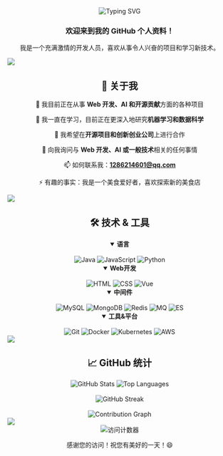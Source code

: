<!-- 个人介绍头部 -->
<div align="center">
  <img src="https://readme-typing-svg.herokuapp.com?font=Fira+Code&size=32&duration=2800&pause=2000&color=A177FE&center=true&vCenter=true&width=940&lines=嗨，我是+xtyooo！👋;一位充满激情的开发者和技术探索者" alt="Typing SVG" />
</div>

<h3 align="center">欢迎来到我的 GitHub 个人资料！</h3>
<p align="center">我是一个充满激情的开发人员，喜欢从事令人兴奋的项目和学习新技术。</p>

<!-- 分割线 -->
<img src="https://user-images.githubusercontent.com/73097560/115834477-dbab4500-a447-11eb-908a-139a6edaec5c.gif">

<!-- 关于我 -->
<h2 align="center">🚀 关于我</h2>

<div align="center">
  
🔭 我目前正在从事 **Web 开发、AI 和开源贡献**方面的各种项目

🌱 我一直在学习，目前正在更深入地研究**机器学习和数据科学**

👯 我希望在**开源项目和创新创业公司**上进行合作

💬 向我询问与 **Web 开发、AI 或一般技术**相关的任何事情

📫 如何联系我：**1286214601@qq.com**

⚡ 有趣的事实：我是一个美食爱好者，喜欢探索新的美食店

</div>

<!-- 分割线 -->
<img src="https://user-images.githubusercontent.com/73097560/115834477-dbab4500-a447-11eb-908a-139a6edaec5c.gif">

<!-- 技术栈 -->
<h2 align="center">🛠️ 技术 & 工具</h2>

<div align="center">
  <details open>
    <summary><b>语言</b></summary>
    <br/>
    <img src="https://img.shields.io/badge/Java-ED8B00?style=for-the-badge&logo=java&logoColor=white" alt="Java" />
    <img src="https://img.shields.io/badge/JavaScript-F7DF1E?style=for-the-badge&logo=javascript&logoColor=black" alt="JavaScript" />
    <img src="https://img.shields.io/badge/Python-3776AB?style=for-the-badge&logo=python&logoColor=white" alt="Python" />
  </details>

  <details open>
    <summary><b>Web开发</b></summary>
    <br/>
    <img src="https://img.shields.io/badge/HTML5-E34F26?style=for-the-badge&logo=html5&logoColor=white" alt="HTML" />
    <img src="https://img.shields.io/badge/CSS3-1572B6?style=for-the-badge&logo=css3&logoColor=white" alt="CSS" />
    <img src="https://img.shields.io/badge/Vue.js-4FC08D?style=for-the-badge&logo=vue.js&logoColor=white" alt="Vue" />
  </details>

  <details open>
    <summary><b>中间件</b></summary>
    <br/>
    <img src="https://img.shields.io/badge/MySQL-00000F?style=for-the-badge&logo=mysql&logoColor=white" alt="MySQL" />
    <img src="https://img.shields.io/badge/MongoDB-4EA94B?style=for-the-badge&logo=mongodb&logoColor=white" alt="MongoDB" />
    <img src="https://img.shields.io/badge/Redis-DC382D?style=for-the-badge&logo=redis&logoColor=white" alt="Redis" />
    <img src="https://img.shields.io/badge/RabbitMQ-FF6600?style=for-the-badge&logo=rabbitmq&logoColor=white" alt="MQ" />
    <img src="https://img.shields.io/badge/Elasticsearch-005571?style=for-the-badge&logo=elasticsearch&logoColor=white" alt="ES" />
  </details>

  <details open>
    <summary><b>工具&平台</b></summary>
    <br/>
    <img src="https://img.shields.io/badge/Git-F05032?style=for-the-badge&logo=git&logoColor=white" alt="Git" />
    <img src="https://img.shields.io/badge/Docker-2496ED?style=for-the-badge&logo=docker&logoColor=white" alt="Docker" />
    <img src="https://img.shields.io/badge/Kubernetes-326CE5?style=for-the-badge&logo=kubernetes&logoColor=white" alt="Kubernetes" />
    <img src="https://img.shields.io/badge/AWS-232F3E?style=for-the-badge&logo=amazon-aws&logoColor=white" alt="AWS" />
  </details>
</div>

<!-- 分割线 -->
<img src="https://user-images.githubusercontent.com/73097560/115834477-dbab4500-a447-11eb-908a-139a6edaec5c.gif">

<!-- GitHub统计信息 -->
<h2 align="center">📈 GitHub 统计</h2>

<div align="center">
  <img src="https://github-readme-stats.vercel.app/api?username=xtyooo&show_icons=true&theme=tokyonight&hide_border=true" alt="GitHub Stats" />
  <img src="https://github-readme-stats.vercel.app/api/top-langs/?username=xtyooo&layout=compact&theme=tokyonight&hide_border=true" alt="Top Languages" />
</div>

<br/>

<div align="center">
  <img src="https://github-readme-streak-stats.herokuapp.com/?user=xtyooo&theme=tokyonight&hide_border=true" alt="GitHub Streak" />
</div>

<br/>

<div align="center">
  <img src="https://github-readme-activity-graph.vercel.app/graph?username=xtyooo&theme=tokyo-night&hide_border=true" alt="Contribution Graph" />
</div>

<!-- 页脚 -->
<img src="https://user-images.githubusercontent.com/73097560/115834477-dbab4500-a447-11eb-908a-139a6edaec5c.gif">

<div align="center">
  <img src="https://profile-counter.glitch.me/xtyooo/count.svg" alt="访问计数器" />
  <p>感谢您的访问！祝您有美好的一天！😄</p>
</div>


